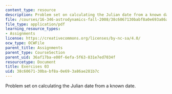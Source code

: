 ```yaml
---
content_type: resource
description: Problem set on calculating the Julian date from a known date.
file: /courses/16-346-astrodynamics-fall-2008/38c6067130babf8a0e693a86ae281b7c_ex_03.pdf
file_type: application/pdf
learning_resource_types:
- Assignments
license: https://creativecommons.org/licenses/by-nc-sa/4.0/
ocw_type: OCWFile
parent_title: Assignments
parent_type: CourseSection
parent_uid: 36af17ba-e00f-6efa-5f63-831e7ed7034f
resourcetype: Document
title: Exercises 03
uid: 38c60671-30ba-bf8a-0e69-3a86ae281b7c
---
```

Problem set on calculating the Julian date from a known date.